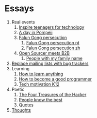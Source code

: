 # Essays

1.  Real events
    1.  [Inspire teenagers for technology](inspire-teenagers-for-technology.md)
    1.  [A day in Pompeii](day-in-pompeii.md)
    1.  [Falun Gong persecution](falun-gong-persecution.md)
        1.  [Falun Gong persecution pt](falun-gong-persecution-pt.md)
        1.  [Falun Gong persecution zh](falun-gong-persecution-zh.md)
    1.  [Open Sourcer meets B2B](open-sourcer-meets-b2b.md)
        1.  [People with my family name](people-with-my-family-name.md)
1.  [Replace mailing lists with bug trackers](replace-mailing-lists-with-bug-trackers.md)
1.  Learning
    1.  [How to learn anything](how-to-learn-anything.md)
    1.  [How to become a good programmer](how-to-become-a-good-programmer.md)
    1.  [Tech motivation K12](tech-motivation-k12.md)
1.  Poetic
    1.  [The Four Treasures of the Hacker](four-treasures-of-the-hacker.md)
    1.  [People know the best](people-know-the-best.md)
    1.  [Quotes](quotes.md)
1.  [Thoughts](thoughts.md)
